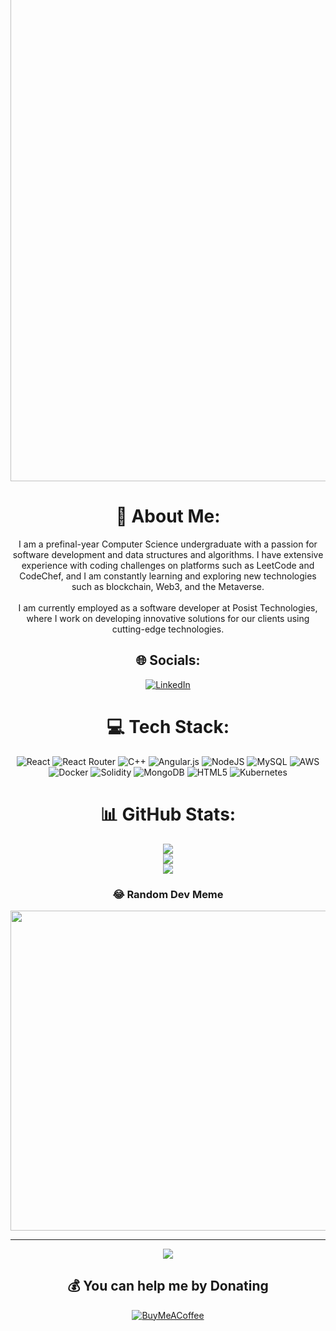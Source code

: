  <img src="https://readme-typing-svg.herokuapp.com/?lines=Hey+<Developers/>+I+am+Sidharth+Choudhary;&width=500&height=50&color=ffdc40&center=true" width="800" style="margin-top:-5rem" alt=""> 
<div align="center">
 <h1>💫 About Me: </h1>
I am a prefinal-year Computer Science undergraduate with a passion for software development and data structures and algorithms. I have extensive experience with coding challenges on platforms such as LeetCode and CodeChef, and I am constantly learning and exploring new technologies such as blockchain, Web3, and the Metaverse.<br><br>I am currently employed as a software developer at Posist Technologies, where I work on developing innovative solutions for our clients using cutting-edge technologies.


## 🌐 Socials:
[![LinkedIn](https://img.shields.io/badge/LinkedIn-%230077B5.svg?logo=linkedin&logoColor=white)](https://linkedin.com/in/https://www.linkedin.com/in/sidharth-choudhary-74bb90176/) 

# 💻 Tech Stack:
![React](https://img.shields.io/badge/react-%2320232a.svg?style=for-the-badge&logo=react&logoColor=%2361DAFB) ![React Router](https://img.shields.io/badge/React_Router-CA4245?style=for-the-badge&logo=react-router&logoColor=white) ![C++](https://img.shields.io/badge/c++-%2300599C.svg?style=for-the-badge&logo=c%2B%2B&logoColor=white) ![Angular.js](https://img.shields.io/badge/angular.js-%23E23237.svg?style=for-the-badge&logo=angularjs&logoColor=white) ![NodeJS](https://img.shields.io/badge/node.js-6DA55F?style=for-the-badge&logo=node.js&logoColor=white) ![MySQL](https://img.shields.io/badge/mysql-%2300f.svg?style=for-the-badge&logo=mysql&logoColor=white) ![AWS](https://img.shields.io/badge/AWS-%23FF9900.svg?style=for-the-badge&logo=amazon-aws&logoColor=white) ![Docker](https://img.shields.io/badge/docker-%230db7ed.svg?style=for-the-badge&logo=docker&logoColor=white) ![Solidity](https://img.shields.io/badge/Solidity-%23363636.svg?style=for-the-badge&logo=solidity&logoColor=white) ![MongoDB](https://img.shields.io/badge/MongoDB-%234ea94b.svg?style=for-the-badge&logo=mongodb&logoColor=white) ![HTML5](https://img.shields.io/badge/html5-%23E34F26.svg?style=for-the-badge&logo=html5&logoColor=white) ![Kubernetes](https://img.shields.io/badge/kubernetes-%23326ce5.svg?style=for-the-badge&logo=kubernetes&logoColor=white)
# 📊 GitHub Stats:
![](https://github-readme-stats.vercel.app/api?username=choudharysidharth082000&theme=dark&hide_border=false&include_all_commits=false&count_private=false)<br/>
![](https://github-readme-streak-stats.herokuapp.com/?user=choudharysidharth082000&theme=dark&hide_border=false)<br/>
![](https://github-readme-stats.vercel.app/api/top-langs/?username=choudharysidharth082000&theme=dark&hide_border=false&include_all_commits=false&count_private=false&layout=compact)

### 😂 Random Dev Meme
<img src="https://rm.up.railway.app/" width="512px"/>

---
[![](https://visitcount.itsvg.in/api?id=choudharysidharth082000&icon=0&color=0)](https://visitcount.itsvg.in)

  ## 💰 You can help me by Donating
  [![BuyMeACoffee](https://img.shields.io/badge/Buy%20Me%20a%20Coffee-ffdd00?style=for-the-badge&logo=buy-me-a-coffee&logoColor=black)](https://buymeacoffee.com/sidharth082000) 

  
<!-- Proudly created with GPRM ( https://gprm.itsvg.in ) -->
